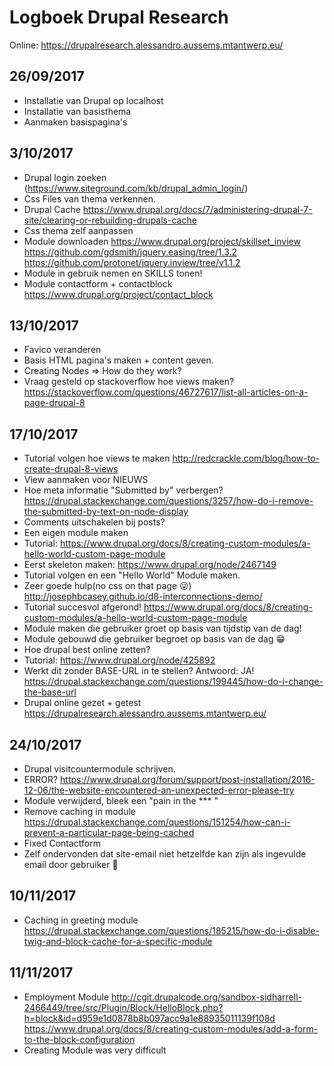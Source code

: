 # Logboek Drupal Research
Online: https://drupalresearch.alessandro.aussems.mtantwerp.eu/
## 26/09/2017
 - Installatie van Drupal op localhost
 - Installatie van basisthema
 - Aanmaken basispagina's

## 3/10/2017
 - Drupal login zoeken (https://www.siteground.com/kb/drupal_admin_login/)
 - Css Files van thema verkennen.
 - Drupal Cache https://www.drupal.org/docs/7/administering-drupal-7-site/clearing-or-rebuilding-drupals-cache
 - Css thema zelf aanpassen
 - Module downloaden https://www.drupal.org/project/skillset_inview
    https://github.com/gdsmith/jquery.easing/tree/1.3.2
    https://github.com/protonet/jquery.inview/tree/v1.1.2
 - Module in gebruik nemen en SKILLS tonen!
 - Module contactform + contactblock
    https://www.drupal.org/project/contact_block
## 13/10/2017
 - Favico veranderen
 - Basis HTML pagina's maken + content geven.
 - Creating Nodes => How  do they work?
 - Vraag gesteld op stackoverflow hoe views maken? 
 https://stackoverflow.com/questions/46727617/list-all-articles-on-a-page-drupal-8
 ## 17/10/2017
 - Tutorial volgen hoe views te maken 
 http://redcrackle.com/blog/how-to-create-drupal-8-views
 - View aanmaken voor NIEUWS 
 - Hoe meta informatie "Submitted by" verbergen?
 https://drupal.stackexchange.com/questions/3257/how-do-i-remove-the-submitted-by-text-on-node-display
 - Comments uitschakelen bij posts? 
 - Een eigen module maken 
 - Tutorial: https://www.drupal.org/docs/8/creating-custom-modules/a-hello-world-custom-page-module
 - Eerst skeleton maken: https://www.drupal.org/node/2467149
 - Tutorial volgen en een "Hello World" Module maken.
 - Zeer goede hulp(no css on that page :stuck_out_tongue_winking_eye:) http://josephbcasey.github.io/d8-interconnections-demo/
 - Tutorial succesvol afgerond! https://www.drupal.org/docs/8/creating-custom-modules/a-hello-world-custom-page-module
 - Module maken die gebruiker groet op basis van tijdstip van de dag!
 - Module gebouwd die gebruiker begroet op basis van de dag :grin:
 - Hoe drupal best online zetten?
 - Tutorial: https://www.drupal.org/node/425892
 - Werkt dit zonder BASE-URL in te stellen? Antwoord: JA!
 https://drupal.stackexchange.com/questions/199445/how-do-i-change-the-base-url
 - Drupal online gezet + getest 
 https://drupalresearch.alessandro.aussems.mtantwerp.eu/
## 24/10/2017
- Drupal visitcountermodule schrijven.
- ERROR? https://www.drupal.org/forum/support/post-installation/2016-12-06/the-website-encountered-an-unexpected-error-please-try
- Module verwijderd, bleek een "pain in the *** "
- Remove caching in module 
https://drupal.stackexchange.com/questions/151254/how-can-i-prevent-a-particular-page-being-cached
- Fixed Contactform
- Zelf ondervonden dat site-email niet hetzelfde kan zijn als ingevulde email door gebruiker :tongue:
## 10/11/2017
- Caching in greeting module
https://drupal.stackexchange.com/questions/185215/how-do-i-disable-twig-and-block-cache-for-a-specific-module
## 11/11/2017
- Employment Module
http://cgit.drupalcode.org/sandbox-sidharrell-2466449/tree/src/Plugin/Block/HelloBlock.php?h=block&id=d959e1d0878b8b097acc9a1e88935011139f108d
https://www.drupal.org/docs/8/creating-custom-modules/add-a-form-to-the-block-configuration
- Creating Module was very difficult


 
 
